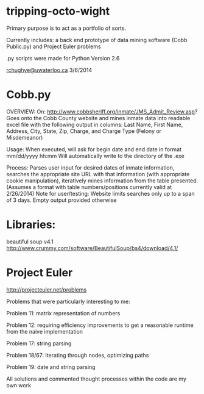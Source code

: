 tripping-octo-wight
===================
Primary purpose is to act as a portfolio of sorts.

Currently includes: a back end prototype of data mining software (Cobb Public.py) and Project Euler problems

.py scripts were made for Python Version 2.6

rchughye@uwaterloo.ca
3/6/2014




Cobb.py
===================

OVERVIEW:
On: http://www.cobbsheriff.org/inmate/JMS_Admit_Review.asp?
Goes onto the Cobb County website and mines inmate data into readable excel file
with the following output in columns:
Last Name, First Name, Address, City, State, Zip, Charge, and Charge Type (Felony or Misdemeanor)

Usage:
When executed, will ask for begin date and end date in format mm/dd/yyyy hh:mm
Will automatically write to the directory of the .exe

Process:
Parses user input for desired dates of inmate information,
searches the appropriate site URL with that information (with appropriate cookie manipulation),
iteratively mines information from the table presented.
(Assumes a format with table numbers/positions currently valid at 2/26/2014)
Note for user/testing: Website limits searches only up to a span of 3 days. Empty output provided otherwise


Libraries:
===================
beautiful soup v4.1
http://www.crummy.com/software/BeautifulSoup/bs4/download/4.1/


Project Euler
===================
http://projecteuler.net/problems

Problems that were particularly interesting to me:

Problem 11: matrix representation of numbers

Problem 12: requiring efficiency improvements to get a reasonable runtime from the naive implementation

Problem 17: string parsing

Problem 18/67: Iterating through nodes, optimizing paths

Problem 19: date and string parsing

All solutions and commented thought processes within the code are my own work

